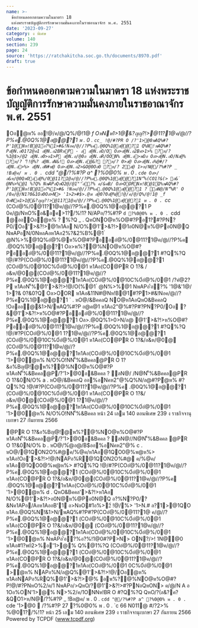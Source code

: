 ```yaml
---
name: >-
  ข้อกำหนดออกตามความในมาตรา 18
  แห่งพระราชบัญญัติการรักษาความมั่นคงภายในราชอาณาจักร พ.ศ. 2551
date: '2023-09-27'
category: ง พิเศษ
volume: 140
section: 239
page: 24
source: 'https://ratchakitcha.soc.go.th/documents/8970.pdf'
draft: true
---
```


# ข้อกำหนดออกตามความในมาตรา 18 แห่งพระราชบัญญัติการรักษาความมั่นคงภายในราชอาณาจักร พ.ศ. 2551

Oอํ@ห% ออ!@/ค/@/Q%/@!1@ _f OหNพ1>1@&?ญญ?!>@11?1@ค/@//?P%ค.@0Q%1@อ@@?1 พ . 0 . `cc_ !@/#?PR O /?'1>@0พAQ%#?P'1@Nห!B@1์อ?%1>#&!Nอค/@//?P%ค.@0Q%1@อ@@?1 Q%N!พAQ%#?Pอํ@N.อ01?2@ค1 อํ@N.อ2BRหP - ล อํ@N.อO/O Oล>อํ@N.อ2Bค>1>% ?ห/? %1@$>/@2 อํ@N.อ0>ห1>P อํ@N.อ/@0อ อํ@N.อR/OON% อํ@N.อ>พOอ Oล>อํ@N.อO/Nล@% ?ห/? 'ั!!@%? อํ@N.อN&! Oล>อํ@N.อ@&? ?ห/? 0>ล@ Oล>อํ@N.อ%@#/? อํ@N.อ>%> อํ@N.อN#พ@ Oล>อํ@N.อ2>&O@0Oอ0 ?ห/? 2ล@ 1>ห/N@/?%#?P _ !Bล@ค/ พ . 0 . `cdd "@/?%#?P a^ ?%0@0% พ . 0 . `cde Oล>/อ&ห/@0QหOออํ@%/0@11?1@ค/@//?P%ค.@0Q%1@อ@@?1N'็%(CO1?&(> อ& ํ @N%>%@1 %?Q% NพAPอQหO2@/@1"'้อ?% ค/&คB/ Oล>OORNห!B@1์Q%พAQ%#?P'1@Nห!B@1์อ?%1>#& !Nอค/@//?P%ค.@0Q%1@อ@@?1 ? ลN@/N'็%R' O /0ค/@/N1?0&1Oอ0Oล>N> '1>2>#$>.@พ อ@0?0อํ@%@!@/ค/@/Q%/@!1@ _f OหNพ1>1@&?ญญ?!>@11?1@ค/@//?P%ค.@0Q%1@อ@@?1 พ . 0 . `cc_ (COอํ@%/0@11?1@ค/@//?P%ค.@0Q%1@อ@@?1 P 0ค/@/NหO%อ&อค>1?/%!1? N/APอ/?%#?P `d ?%0@0% พ . 0 . `cdd @ออOอํ@ห% ? %?Q _ . QหONO@ห%O@#?Pอ1?#?PN?P0/Oอ'>&?!>@1ห1Aอ N/O%@1'>&?!>@1อ0N@ห%@Pอ0N@Q NพAPอN/0NหลAอห1Aอ2%?&2%B%@1 ํ @N%>%@1Q%อํ@%@ห%O@#?Pอออํ@%/0@11?1@ค/@//?P%ค .@0Q%1@อ@@?1 Oล>พ%?@%NO@ห%O@#?Pอออํ@%/0@11?1@ค/@//?P%ค.@0Q%1@อ@@?1 #?Q%?Q !@/#?P(COอํ@%/0@11?1@ค/@//?P%ค.@0Q%1@อ@@?1 (COอํ@%/0@10C%0์อํ@%/0@1 ห1Aอ(CO@PR O 1?& /อ&ห/@0@(COอํ@%/0@11?1@ค/@//?P%ค.@0Q%1@อ@@?1ห1Aอ(COอํ@%/0@10C%0์อํ@%/0@1 /?คํ@2?P ห1AอN'็%@1'>&?!>!@/O(%@1 ํ @N%>%@1 NพAPอ'้อ?% '1@&'1@/ 1>?& 0?&0?Q Oล>OOR ห1Aอ&11N#@Nห!B@1์#?P1>#&!Nอค/@//?P%คQ%1@อ@@?1 ` . หO@/&BคคลQ NO@ห1AอQหO&BคคลQ !Oอออ@&1>N/พAQ%#?P อ@ค@1 ห1Aอ2"@%#?P#?PN?P0/Oอ ?&@1'>&?!>ห%O@#?Pอออํ@%/0@11?1@ค/@//?P%ค.@0Q%1@อ@@?1 Oล>.@0Q%1>0>N/ล@ @1'>&?!>ห%O@#?Pอออํ@%/0@11?1@ค/@//?P%ค.@0Q%1@อ@@?1 #?Q%?Q !@/#?P(COอํ@%/0@1 1?1@ค/@//?P%ค.@0Q%1@อ@@?1 (COอํ@%/0@10C%0์อํ@%/0@1 ห1Aอ(CO@PR O 1?&/อ&ห/@0@ (COอํ@%/0@11?1@ค/@//?P%ค.@0Q%1@อ@@?1ห1Aอ(COอํ@%/0@10C%0์อํ@%/0@1 '1>@0ํ@ห% N/O%O!NN'็%&Bคคล@PR O 1?&อ%Bญ@!@พ%?@%NO@ห%O@#?P ห1AอN'็%&Bคคล@P/?'1>@0อ&Bคคล ? ลN@/ /N@N'็%&Bคคล@PR O 1?&0N/O% a . หO@/&BคคลQ ออ%อNคห2"@%Q%N/ล@#?Pํ@ห% #?Q%?Q !@/#?P(COอํ@%/0@11?1@ค/@//?P%ค .@0Q%1@อ@@?1 (COอํ@%/0@10C%0์อํ@%/0@1 ห1Aอ(CO@PR O 1?&/อ&ห/@0@(COอํ@%/0@1 1?1@ค/@//?P%ค.@0Q%1@อ@@?1ห1Aอ(COอํ@%/0@10C%0์อํ@%/0@1 '1>@0ํ@ห% N/O%O!NN'็%&Bคคล หน้า 24 เลม 140 ตอนพิเศษ 239 ง ราชกิจจานุเบกษา 27 กันยายน 2566

@PR O 1?&อ%Bญ@!@พ%?@%NO@ห%O@#?P ห1AอN'็%&Bคคล@P/?'1>@0อ&Bคคล ? ลN@//N@N'็%&Bคคล @PR O 1?&0N/O% b . หO@/%ํ@อ@/B$ออ%อNคห2"@% c . หO@/@1QON2O%#@ค/%@ค/ห1Aอ@1QO0@%พ@ห%> ห1Aอ!Oอ'>&?!>!@/NAPอ%R@1QON2O%#@ ค/%@ค/ห1Aอ@1QO0@%พ@ห%> #?Q%?Q !@/#?P(COอํ@%/0@11?1@ค/@//?P%ค.@0Q%1@อ@@?1 (COอํ@%/0@10C%0์อํ@%/0@1 ห1Aอ(CO@PR O 1?&/อ&ห/@0@(COอํ@%/0@11?1@ค/@//?P%ค .@0Q%1@อ@@?1ห1Aอ(COอํ@%/0@10C%0์อํ@%/0@1 '1>@0ํ@ห% d . QหO&Bคคล'>&?!>ห1Aอ N/O%@1'>&?!>อ0N@ห%@Pอ0N@Q อ?%N?P0/?&Nค1APอ/Aอห1AออB'1์ อ>NลO#1อ%>2์ !@/%> '1>N.# ล?1>@1QO ห1Aอ.@0Q%N!&1>N/พAQ%#?P#?P(COอํ@%/0@11?1@ ค/@//?P%ค.@0Q%1@อ@@?1 (COอํ@%/0@10C%0์อํ@%/0@1 ห1Aอ(CO@PR O 1?&/อ&ห/@0@ (COอํ@%/0@11?1@ค/@//?P%ค.@0Q%1@อ@@?1ห1Aอ(COอํ@%/0@10C%0์อํ@%/0@1 '1>@0ํ@ห% NพAPอ'้อ?%อ?%!1@0#?P>N> ON?/>! 1N@@0 ห1Aอ#1?พ0์2>%อ'1>@% Q%@1%?Q (COอํ@%/0@11?1@ค/@//?P%ค.@0Q%1@อ@@?1 (COอํ@%/0@10C%0์อํ@%/0@1 ห1Aอ(CO@PR O 1?&/อ&ห/@0@(COอํ@%/0@11?1@ค/@//?P%ค.@0Q%1@อ@@?1ห1Aอ(COอํ@%/0@1 0C%0์อํ@%/0@1 >ํ@ห% NAPอ%N/ล@Q%@1'>&?!>!@/Oอํ@ห% ห1AอNAPอ%RQ%@1'>&?!>@% อพ%?@%NO@ห%O@#?P!@/#?PNหO%2/ค/1 NพAPอ/>QหO/?@1'>&?!>#?PNอQหON> ค/@/N A อ 1Oอ%ON'1>@% N>%2/ค/1ONNห!BR O #?Q%?Q QหO/?(ล&?ค?&QO1>ห/N@/?%#?P _ !Bล@ค/ พ . 0 . `cdd "@/?%#?P a^ ?%0@0% พ . 0 . `cde '1>@0  /?%#?P 27 ?%0@0% พ . 0 . `c 66 N011@ #/?2>% %@01?/%!1? หน้า 25 เลม 140 ตอนพิเศษ 239 ง ราชกิจจานุเบกษา 27 กันยายน 2566 Powered by TCPDF (www.tcpdf.org)
